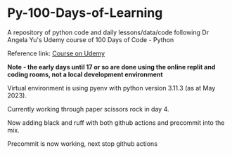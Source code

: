 # Py-100-Days-of-Learning

A repository of python code and daily lessons/data/code following Dr Angela Yu's Udemy course of 100 Days of Code - Python

Reference link: [Course on Udemy](https://www.udemy.com/course/100-days-of-code/)

**Note - the early days until 17 or so are done using the online replit and coding rooms, not a local development environment**

Virtual environment is using pyenv with python version 3.11.3 (as at May 2023).

Currently working through paper scissors rock in day 4.

Now adding black and ruff with both github actions and precommit into the mix.

Precommit is now working, next stop github actions
